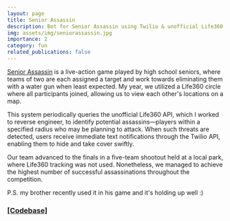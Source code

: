 ```yaml
---
layout: page
title: Senior Assassin
description: Bot for Senior Assassin using Twilio & unofficial Life360 API
img: assets/img/seniorassassin.jpg
importance: 2
category: fun
related_publications: false
---
```


[Senior Assassin](https://en.wikipedia.org/wiki/Senior_assassin) is a live-action game played by high school seniors, where teams of two are each assigned a target and work towards eliminating them with a water gun when least expected. My year, we utilized a Life360 circle where all participants joined, allowing us to view each other's locations on a map.

This system periodically queries the unofficial Life360 API, which I worked to reverse engineer, to identify potential assassins—players within a specified radius who may be planning to attack. When such threats are detected, users receive immediate text notifications through the Twilio API, enabling them to hide and take cover swiftly.

Our team advanced to the finals in a five-team shootout held at a local park, where Life360 tracking was not used. Nonetheless, we managed to achieve the highest number of successful assassinations throughout the competition.

P.S. my brother recently used it in his game and it's holding up well :)

### [[Codebase]](https://github.com/dkat0/assassin)
